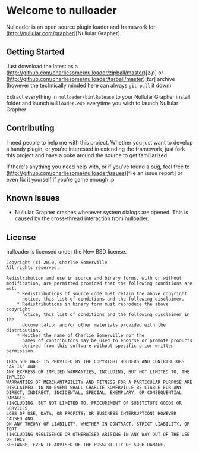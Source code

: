 # Welcome to nulloader
Nulloader is an open source plugin loader and framework for (http://nullular.com/grapher)[Nullular Grapher].

## Getting Started
Just download the latest as a (http://github.com/charliesome/nulloader/zipball/master)[*zip*] or (http://github.com/charliesome/nulloader/tarball/master)[*tar*] archive (however the technically minded here can always `git pull` it down)

Extract everything in `nulloader\bin\Release` to your Nullular Grapher install folder and launch `nulloader.exe` everytime you wish to launch Nullular Grapher

## Contributing
I need people to help me with this project. Whether you just want to develop a handy plugin, or you're interested in extending the framework, just fork this project and have a poke around the source to get familiarized.

If there's anything you need help with, or if you've found a bug, feel free to (http://github.com/charliesome/nulloader/issues)[file an issue report] or even fix it yourself if you're game enough :p

## Known Issues

* Nullular Grapher crashes whenever system dialogs are opened. This is caused by the cross-thread interaction from nulloader.

## License

nulloader is licensed under the New BSD license.

    Copyright (c) 2010, Charlie Somerville
    All rights reserved.

    Redistribution and use in source and binary forms, with or without
    modification, are permitted provided that the following conditions are met:
        * Redistributions of source code must retain the above copyright
          notice, this list of conditions and the following disclaimer.
        * Redistributions in binary form must reproduce the above copyright
          notice, this list of conditions and the following disclaimer in the
          documentation and/or other materials provided with the distribution.
        * Neither the name of Charlie Somerville nor the
          names of contributors may be used to endorse or promote products
          derived from this software without specific prior written permission.

    THIS SOFTWARE IS PROVIDED BY THE COPYRIGHT HOLDERS AND CONTRIBUTORS "AS IS" AND
    ANY EXPRESS OR IMPLIED WARRANTIES, INCLUDING, BUT NOT LIMITED TO, THE IMPLIED
    WARRANTIES OF MERCHANTABILITY AND FITNESS FOR A PARTICULAR PURPOSE ARE
    DISCLAIMED. IN NO EVENT SHALL CHARLIE SOMERVILLE BE LIABLE FOR ANY
    DIRECT, INDIRECT, INCIDENTAL, SPECIAL, EXEMPLARY, OR CONSEQUENTIAL DAMAGES
    (INCLUDING, BUT NOT LIMITED TO, PROCUREMENT OF SUBSTITUTE GOODS OR SERVICES;
    LOSS OF USE, DATA, OR PROFITS; OR BUSINESS INTERRUPTION) HOWEVER CAUSED AND
    ON ANY THEORY OF LIABILITY, WHETHER IN CONTRACT, STRICT LIABILITY, OR TORT
    (INCLUDING NEGLIGENCE OR OTHERWISE) ARISING IN ANY WAY OUT OF THE USE OF THIS
    SOFTWARE, EVEN IF ADVISED OF THE POSSIBILITY OF SUCH DAMAGE.
